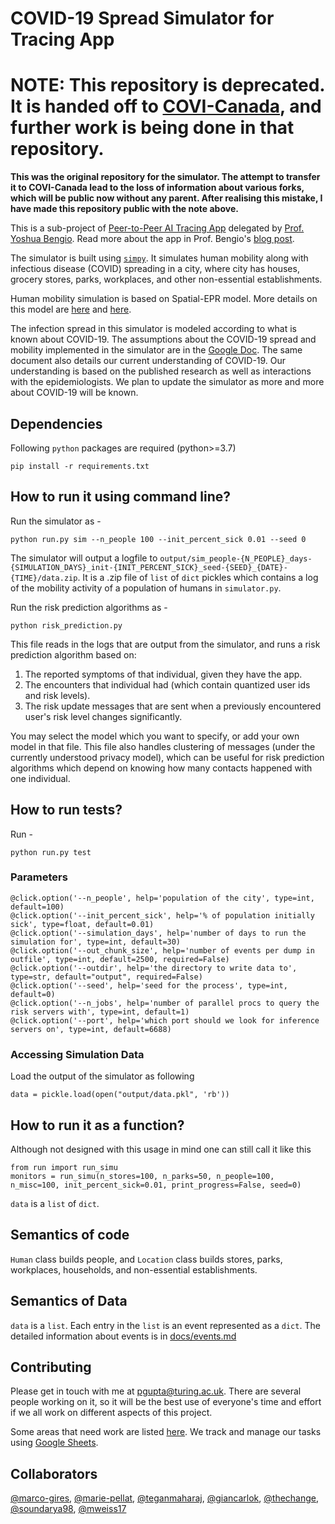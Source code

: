 # COVID-19 Spread Simulator for Tracing App
# **NOTE: This repository is deprecated. It is handed off to [COVI-Canada](!https://github.com/Covi-Canada), and further work is being done in that repository.**

**This was the original repository for the simulator. The attempt to transfer it to COVI-Canada lead to the loss of information about various forks, which will be public now without any parent. After realising this mistake, I have made this repository public with the note above.** 


This is a sub-project of [Peer-to-Peer AI Tracing App](https://mila.quebec/en/peer-to-peer-ai-tracing-of-covid-19/) delegated by [Prof. Yoshua Bengio](https://yoshuabengio.org/). Read more about the app in Prof. Bengio's [blog post](https://yoshuabengio.org/2020/03/23/peer-to-peer-ai-tracing-of-covid-19/).

The simulator is built using [`simpy`](!https://simpy.readthedocs.io/en/latest/simpy_intro/index.html).
It simulates human mobility along with infectious disease (COVID) spreading in a city, where city has houses, grocery stores, parks, workplaces, and other non-essential establishments.

Human mobility simulation is based on Spatial-EPR model. More details on this model are [here](https://www.nature.com/articles/ncomms9166) and [here](https://www.nature.com/articles/nphys1760).

The infection spread in this simulator is modeled according to what is known about COVID-19.
The assumptions about the COVID-19 spread and mobility implemented in the simulator are in the [Google Doc](https://docs.google.com/document/d/1jn8dOXgmVRX62Ux-jBSuReayATrzrd5XZS2LJuQ2hLs/edit?usp=sharing).
The same document also details our current understanding of COVID-19.
Our understanding is based on the published research as well as interactions with the epidemiologists.
We plan to update the simulator as more and more about COVID-19 will be known.


## Dependencies
Following `python` packages are required (python>=3.7)
```
pip install -r requirements.txt
```

## How to run it using command line?
Run the simulator as -
```
python run.py sim --n_people 100 --init_percent_sick 0.01 --seed 0
```

The simulator will output a logfile to `output/sim_people-{N_PEOPLE}_days-{SIMULATION_DAYS}_init-{INIT_PERCENT_SICK}_seed-{SEED}_{DATE}-{TIME}/data.zip`. It is a .zip file of `list` of `dict` pickles which contains a log of the mobility activity of a population of humans in `simulator.py`.

Run the risk prediction algorithms as -
```
python risk_prediction.py
```
This file reads in the logs that are output from the simulator, and runs a risk prediction algorithm based on: 
 1) The reported symptoms of that individual, given they have the app.
 2) The encounters that individual had (which contain quantized user ids and risk levels).
 3) The risk update messages that are sent when a previously encountered user's risk level changes significantly.
 
You may select the model which you want to specify, or add your own model in that file. 
This file also handles clustering of messages (under the currently understood privacy model), which can be useful for risk prediction algorithms which 
depend on knowing how many contacts happened with one individual.

## How to run tests?
Run -
```
python run.py test
```

### Parameters

```
@click.option('--n_people', help='population of the city', type=int, default=100)
@click.option('--init_percent_sick', help='% of population initially sick', type=float, default=0.01)
@click.option('--simulation_days', help='number of days to run the simulation for', type=int, default=30)
@click.option('--out_chunk_size', help='number of events per dump in outfile', type=int, default=2500, required=False)
@click.option('--outdir', help='the directory to write data to', type=str, default="output", required=False)
@click.option('--seed', help='seed for the process', type=int, default=0)
@click.option('--n_jobs', help='number of parallel procs to query the risk servers with', type=int, default=1)
@click.option('--port', help='which port should we look for inference servers on', type=int, default=6688)
```

### Accessing Simulation Data
Load the output of the simulator as following
```
data = pickle.load(open("output/data.pkl", 'rb'))
```

## How to run it as a function?
Although not designed with this usage in mind one can still call it like this
```
from run import run_simu
monitors = run_simu(n_stores=100, n_parks=50, n_people=100, n_misc=100, init_percent_sick=0.01, print_progress=False, seed=0)
```

`data` is a `list` of `dict`.

## Semantics of code
`Human` class builds people, and `Location` class builds stores, parks, workplaces, households, and non-essential establishments.

## Semantics of Data
`data` is a `list`. Each entry in the `list` is an event represented as a `dict`.
The detailed information about events is in [docs/events.md](docs/events.md)

## Contributing
Please get in touch with me at [pgupta@turing.ac.uk](pgupta@turing.ac.uk). There are several people working on it, so it will be the best use of everyone's time and effort if we all work on different aspects of this project.

Some areas that need work are listed [here](docs/CONTRIBUTING.md). We track and manage our tasks using [Google Sheets](https://docs.google.com/spreadsheets/d/11t1T66AAVeR6P341nZYP1qwLdvhCkU_EwFwUkyLziLQ/edit?usp=sharing).

## Collaborators
[@marco-gires](https://github.com/marco-gires), [@marie-pellat](https://github.com/mariepellat), [@teganmaharaj](https://github.com/teganmaharaj), [@giancarlok](https://github.com/giancarlok), [@thechange](https://github.com/thechange), [@soundarya98](https://github.com/soundarya98), [@mweiss17](https://github.com/mweiss17)
